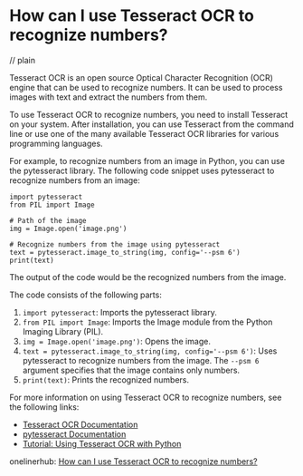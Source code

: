 # How can I use Tesseract OCR to recognize numbers?
// plain

Tesseract OCR is an open source Optical Character Recognition (OCR) engine that can be used to recognize numbers. It can be used to process images with text and extract the numbers from them.

To use Tesseract OCR to recognize numbers, you need to install Tesseract on your system. After installation, you can use Tesseract from the command line or use one of the many available Tesseract OCR libraries for various programming languages.

For example, to recognize numbers from an image in Python, you can use the pytesseract library. The following code snippet uses pytesseract to recognize numbers from an image:

```
import pytesseract
from PIL import Image

# Path of the image
img = Image.open('image.png')

# Recognize numbers from the image using pytesseract
text = pytesseract.image_to_string(img, config='--psm 6')
print(text)
```

The output of the code would be the recognized numbers from the image.

The code consists of the following parts:

1. `import pytesseract`: Imports the pytesseract library.
2. `from PIL import Image`: Imports the Image module from the Python Imaging Library (PIL).
3. `img = Image.open('image.png')`: Opens the image.
4. `text = pytesseract.image_to_string(img, config='--psm 6')`: Uses pytesseract to recognize numbers from the image. The `--psm 6` argument specifies that the image contains only numbers.
5. `print(text)`: Prints the recognized numbers.

For more information on using Tesseract OCR to recognize numbers, see the following links:

- [Tesseract OCR Documentation](https://tesseract-ocr.github.io/)
- [pytesseract Documentation](https://pypi.org/project/pytesseract/)
- [Tutorial: Using Tesseract OCR with Python](https://www.pyimagesearch.com/2017/07/10/using-tesseract-ocr-python/)

onelinerhub: [How can I use Tesseract OCR to recognize numbers?](https://onelinerhub.com/tesseract-ocr/how-can-i-use-tesseract-ocr-to-recognize-numbers)